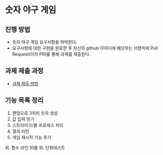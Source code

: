 # 숫자 야구 게임
## 진행 방법
* 숫자 야구 게임 요구사항을 파악한다.
* 요구사항에 대한 구현을 완료한 후 자신의 github 아이디에 해당하는 브랜치에 Pull Request(이하 PR)를 통해 과제를 제출한다.

## 과제 제출 과정
* [과제 제출 방법](https://github.com/next-step/nextstep-docs/tree/master/precourse)


## 기능 목록 정리
1. 랜덤으로 3자리 숫자 생성
2. 값 입력 받기
3. 스트라이크/볼 프로세스 처리
4. 결과 리턴
5. 게임 재시작 기능 추가

외. 함수 라인 10줄
외. 단위테스트 
